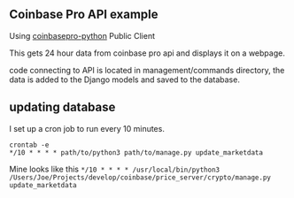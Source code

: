 ## Coinbase Pro API example
Using [coinbasepro-python](https://github.com/danpaquin/coinbasepro-python) Public Client

This gets 24 hour data from coinbase pro api and displays it on a webpage.

code connecting to API is located in management/commands directory, the data is
added to the Django models and saved to the database.


## updating database
I set up a cron job to run every 10 minutes.

```
crontab -e
*/10 * * * * path/to/python3 path/to/manage.py update_marketdata
```

Mine looks like this
`*/10 * * * * /usr/local/bin/python3 /Users/Joe/Projects/develop/coinbase/price_server/crypto/manage.py update_marketdata`
